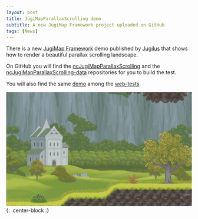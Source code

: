 ```yaml
---
layout: post
title: JugiMapParallaxScrolling demo
subtitle: A new JugiMap Framework project uploaded on GitHub
tags: [News]
---
```


There is a new [JugiMap Framework](https://github.com/Jugilus/JugiMapFramework) demo published by [Jugilus](https://github.com/Jugilus/) that shows how to render a beautiful parallax scrolling landscape.

On GitHub you will find the [ncJugiMapParallaxScrolling](https://github.com/nCine/ncJugiMapParallaxScrolling) and the [ncJugiMapParallaxScrolling-data](https://github.com/nCine/ncJugiMapParallaxScrolling-data) repositories for you to build the test.

You will also find the same [demo](/web-tests/ncjugimap_parallaxscrolling) among the [web-tests](/web-tests).

![ncJugiMapParallaxScrolling](/img/gallery/ncJugiMapParallaxScrolling.png "ncJugiMapParallaxScrolling"){: .center-block :}
